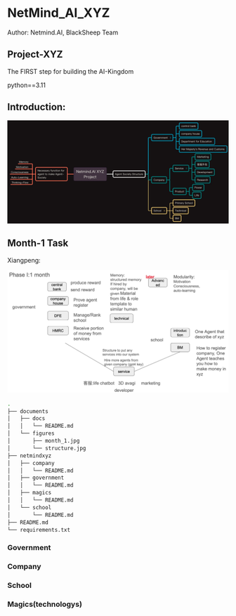 # NetMind_AI_XYZ

Author: Netmind.AI, BlackSheep Team

## Project-XYZ

The FIRST step for building the AI-Kingdom


python==3.11

## Introduction:

![](documents/figures/structure.jpg)

## Month-1 Task

Xiangpeng:

![](documents/figures/month_1.jpg)

```bash
.
├── documents
│   ├── docs
│   │   └── README.md
│   └── figures
│       ├── month_1.jpg
│       └── structure.jpg
├── netmindxyz
│   ├── company
│   │   └── README.md
│   ├── government
│   │   └── README.md
│   ├── magics
│   │   └── README.md
│   └── school
│       └── README.md
├── README.md
└── requirements.txt
```

### Government

### Company

### School

### Magics(technologys)
